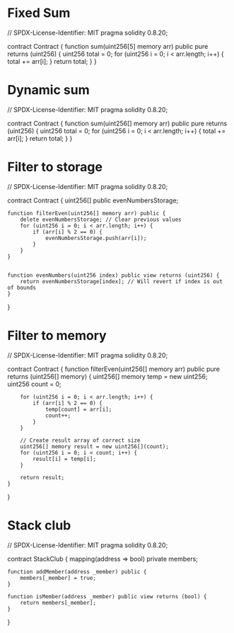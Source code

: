# Fixed Sum

// SPDX-License-Identifier: MIT
pragma solidity 0.8.20;

contract Contract {
    function sum(uint256[5] memory arr) public pure returns (uint256) {
        uint256 total = 0;
        for (uint256 i = 0; i < arr.length; i++) {
            total += arr[i];
        }
        return total;
    }
}

# Dynamic sum

// SPDX-License-Identifier: MIT
pragma solidity 0.8.20;

contract Contract {
    function sum(uint256[] memory arr) public pure returns (uint256) {
        uint256 total = 0;
        for (uint256 i = 0; i < arr.length; i++) {
            total += arr[i];
        }
        return total;
    }
}

# Filter to storage

// SPDX-License-Identifier: MIT
pragma solidity 0.8.20;

contract Contract {
    uint256[] public evenNumbersStorage;

    function filterEven(uint256[] memory arr) public {
        delete evenNumbersStorage; // Clear previous values
        for (uint256 i = 0; i < arr.length; i++) {
            if (arr[i] % 2 == 0) {
                evenNumbersStorage.push(arr[i]);
            }
        }
    }
    

    function evenNumbers(uint256 index) public view returns (uint256) {
        return evenNumbersStorage[index]; // Will revert if index is out of bounds
    }
}

# Filter to memory

// SPDX-License-Identifier: MIT
pragma solidity 0.8.20;

contract Contract {
    function filterEven(uint256[] memory arr) public pure returns (uint256[] memory) {
        uint256[] memory temp = new uint256[](arr.length);
        uint256 count = 0;

        for (uint256 i = 0; i < arr.length; i++) {
            if (arr[i] % 2 == 0) {
                temp[count] = arr[i];
                count++;
            }
        }

        // Create result array of correct size
        uint256[] memory result = new uint256[](count);
        for (uint256 i = 0; i < count; i++) {
            result[i] = temp[i];
        }

        return result;
    }
}

# Stack club

// SPDX-License-Identifier: MIT
pragma solidity 0.8.20;

contract StackClub {
    mapping(address => bool) private members;

    function addMember(address _member) public {
        members[_member] = true;
    }

    function isMember(address _member) public view returns (bool) {
        return members[_member];
    }
}

